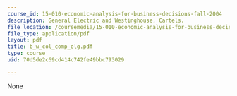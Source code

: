 ```yaml
---
course_id: 15-010-economic-analysis-for-business-decisions-fall-2004
description: General Electric and Westinghouse, Cartels.
file_location: /coursemedia/15-010-economic-analysis-for-business-decisions-fall-2004/70d5de2c69cd414c742fe49bbc793029_b_w_col_comp_olg.pdf
file_type: application/pdf
layout: pdf
title: b_w_col_comp_olg.pdf
type: course
uid: 70d5de2c69cd414c742fe49bbc793029

---
```

None